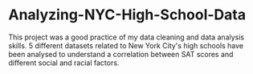 # Analyzing-NYC-High-School-Data
This project was a good practice of my data cleaning and data analysis skills. 5 different datasets related to New York City's high schools have been analysed to understand a correlation between SAT scores and different social and racial factors.

